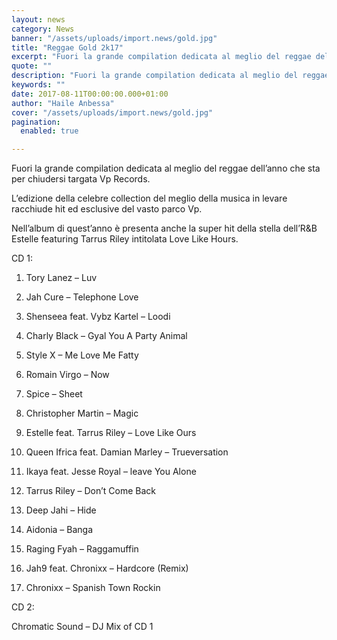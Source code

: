 ```yaml
---
layout: news
category: News
banner: "/assets/uploads/import.news/gold.jpg"
title: "Reggae Gold 2k17"
excerpt: "Fuori la grande compilation dedicata al meglio del reggae dell’anno che sta per chiudersi targata Vp Records. L’edizione della celebre collection del meglio della musica in levare racchiude hit ed esclusive del vasto parco Vp. Nell’album di quest’anno è presenta anche la super hit della stella dell’R&B Estelle featuring Tarrus Riley intitolata Love Like Hours. [&hellip"
quote: ""
description: "Fuori la grande compilation dedicata al meglio del reggae dell’anno che sta per chiudersi targata Vp Records. L’edizione della celebre collection del meglio della musica in levare racchiude hit ed esclusive del vasto parco Vp. Nell’album di quest’anno è presenta anche la super hit della stella dell’R&B Estelle featuring Tarrus Riley intitolata Love Like Hours. [&hellip"
keywords: ""
date: 2017-08-11T00:00:00.000+01:00
author: "Haile Anbessa"
cover: "/assets/uploads/import.news/gold.jpg"
pagination:
  enabled: true

---
```


  
Fuori la grande compilation dedicata al meglio del reggae dell’anno che sta per chiudersi targata Vp Records.

L’edizione della celebre collection del meglio della musica in levare racchiude hit ed esclusive del vasto parco Vp.

Nell’album di quest’anno è presenta anche la super hit della stella dell’R&B Estelle featuring Tarrus Riley intitolata Love Like Hours.

CD 1:

1. Tory Lanez – Luv

1. Jah Cure – Telephone Love

1. Shenseea feat. Vybz Kartel – Loodi

1. Charly Black – Gyal You A Party Animal

1. Style X – Me Love Me Fatty

1. Romain Virgo – Now

1. Spice – Sheet

1. Christopher Martin – Magic

1. Estelle feat. Tarrus Riley – Love Like Ours

1. Queen Ifrica feat. Damian Marley – Trueversation

1. Ikaya feat. Jesse Royal – leave You Alone

1. Tarrus Riley – Don’t Come Back

1. Deep Jahi – Hide

1. Aidonia – Banga

1. Raging Fyah – Raggamuffin

1. Jah9 feat. Chronixx – Hardcore (Remix)

1. Chronixx – Spanish Town Rockin

CD 2:

Chromatic Sound – DJ Mix of CD 1
